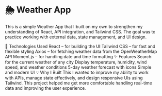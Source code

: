 # 🌦 Weather App

This is a simple Weather App that I built on my own to strengthen my understanding of React, API integration, and Tailwind CSS. The goal was to practice working with external data, state management, and UI design.

🚀 Technologies Used
React – for building the UI
Tailwind CSS – for fast and flexible styling
Axios – for fetching weather data from the OpenWeatherMap API
Moment.js – for handling date and time formatting
✨ Features
Search for the current weather of any city
Display temperature, humidity, wind speed, and weather conditions
5-day weather forecast with icons
Simple and modern UI
💡 Why I Built This
I wanted to improve my ability to work with APIs, manage state effectively, and design responsive UIs using Tailwind. This project helped me get more comfortable handling real-time data and improving the user experience.
